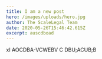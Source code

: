 ```yaml
---
title: I am a new post
hero: /images/uploads/hero.jpg
author: The ScaleLegal Team
date: 2020-05-26T15:46:42.615Z
excerpt: auscdboad
---
```

xI AOCDBA-VCWEBV C DBU;ACUB;B
